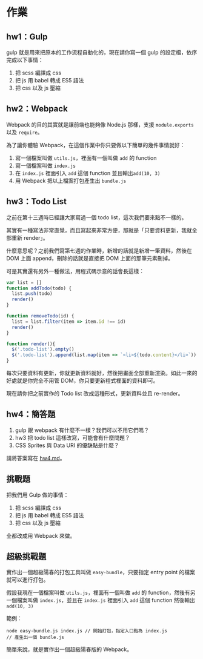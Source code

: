 # 作業

## hw1：Gulp

gulp 就是用來把原本的工作流程自動化的，現在請你寫一個 gulp 的設定檔，依序完成以下事情：

1. 把 scss 編譯成 css
2. 把 js 用 babel 轉成 ES5 語法
3. 把 css 以及 js 壓縮

## hw2：Webpack

Webpack 的目的其實就是讓前端也能夠像 Node.js 那樣，支援 `module.exports` 以及 `require`。

為了讓你體驗 Webpack，在這個作業中你只要做以下簡單的幾件事情就好：

1. 寫一個檔案叫做 `utils.js`，裡面有一個叫做 `add` 的 function
2. 寫一個檔案叫做 `index.js`
3. 在 `index.js` 裡面引入 `add` 這個 function 並且輸出`add(10, 3)`
4. 用 Webpack 把以上檔案打包產生出 `bundle.js`

## hw3：Todo List

之前在第十三週時已經讓大家寫過一個 todo list，這次我們要來點不一樣的。

其實有一種寫法非常直覺，而且寫起來非常方便，那就是「只要資料更新，我就全部重新 render」。

什麼意思呢？之前我們寫第七週的作業時，新增的話就是新增一筆資料，然後在 DOM 上面 append，刪除的話就是直接把 DOM 上面的那筆元素刪掉。

可是其實還有另外一種做法，用程式碼示意的話會長這樣：

``` js
var list = []
function addTodo(todo) {
  list.push(todo)
  render()
}

function removeTodo(id) {
  list = list.filter(item => item.id !== id)
  render()
}

function render(){
  $('.todo-list').empty()
  $('.todo-list').append(list.map(item => `<li>${todo.content}</li>`)) // 示意
}
```

每次只要資料有更新，你就更新資料就好，然後把畫面全部重新渲染。如此一來的好處就是你完全不用管 DOM，你只要更新程式裡面的資料即可。

現在請你把之前實作的 Todo list 改成這種形式，更新資料並且 re-render。

## hw4：簡答題

1. gulp 跟 webpack 有什麼不一樣？我們可以不用它們嗎？
2. hw3 把 todo list 這樣改寫，可能會有什麼問題？
3. CSS Sprites 與 Data URI 的優缺點是什麼？

請將答案寫在 [hw4.md](hw4.md)。

## 挑戰題

把我們用 Gulp 做的事情：

1. 把 scss 編譯成 css
2. 把 js 用 babel 轉成 ES5 語法
3. 把 css 以及 js 壓縮

全都改成用 Webpack 來做。

## 超級挑戰題

實作出一個超級陽春的打包工具叫做 `easy-bundle`，只要指定 entry point 的檔案就可以進行打包。

假設我現在一個檔案叫做 `utils.js`，裡面有一個叫做 `add` 的 function，然後有另一個檔案叫做 `index.js`，並且在 `index.js` 裡面引入 `add` 這個 function 然後輸出`add(10, 3)`

範例：

```
node easy-bundle.js index.js // 開始打包，指定入口點為 index.js
// 產生出一個 bundle.js
```

簡單來說，就是實作出一個超級陽春版的 Webpack。
